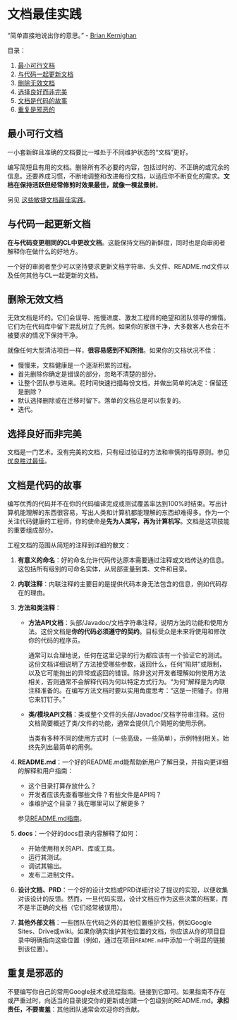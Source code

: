 # 文档最佳实践

“简单直接地说出你的意思。” -
[Brian Kernighan](https://en.wikipedia.org/wiki/The_Elements_of_Programming_Style)

目录：

1.  [最小可行文档](#最小可行文档)
1.  [与代码一起更新文档](#与代码一起更新文档)
1.  [删除无效文档](#删除无效文档)
1.  [选择良好而非完美](#选择良好而非完美)
1.  [文档是代码的故事](#文档是代码的故事)
1.  [重复是邪恶的](#重复是邪恶的)

## 最小可行文档

一小套新鲜且准确的文档要比一堆处于不同维护状态的“文档”更好。

编写简短且有用的文档。删除所有不必要的内容，包括过时的、不正确的或冗余的信息。还要养成习惯，不断地调整和改进每份文档，以适应你不断变化的需求。**文档在保持活跃但经常修剪时效果最佳，就像一棵盆景树**。

另见
[这些敏捷文档最佳实践](https://www.agilemodeling.com/essays/agileDocumentationBestPractices.htm)。

## 与代码一起更新文档

**在与代码变更相同的CL中更改文档**。这能保持文档的新鲜度，同时也是向审阅者解释你在做什么的好地方。

一个好的审阅者至少可以坚持要求更新文档字符串、头文件、README.md文件以及任何其他与CL一起更新的文档。

## 删除无效文档

无效文档是坏的。它们会误导、拖慢进度、激发工程师的绝望和团队领导的懒惰。它们为在代码库中留下混乱树立了先例。如果你的家很干净，大多数客人也会在不被要求的情况下保持干净。

就像任何大型清洁项目一样，**很容易感到不知所措**。如果你的文档状况不佳：

*   慢慢来，文档健康是一个逐渐积累的过程。
*   首先删除你确定是错误的部分，忽略不清楚的部分。
*   让整个团队参与进来。花时间快速扫描每份文档，并做出简单的决定：保留还是删除？
*   默认选择删除或在迁移时留下。落单的文档总是可以恢复的。
*   迭代。

## 选择良好而非完美

文档是一门艺术。没有完美的文档，只有经过验证的方法和审慎的指导原则。参见[优良胜过最佳](./style.md)。

## 文档是代码的故事

编写优秀的代码并不在你的代码编译完成或测试覆盖率达到100%时结束。写出计算机能理解的东西很容易，写出人类和计算机都能理解的东西却难得多。作为一个关注代码健康的工程师，你的使命是**先为人类写，再为计算机写**。文档是这项技能的重要组成部分。

工程文档的范围从简短的注释到详细的散文：

1.  **有意义的命名**：好的命名允许代码传达原本需要通过注释或文档传达的信息。这包括所有级别的可命名实体，从局部变量到类、文件和目录。

2.  **内联注释**：内联注释的主要目的是提供代码本身无法包含的信息，例如代码存在的理由。

3.  **方法和类注释**：

    *   **方法API文档**：头部/Javadoc/文档字符串注释，说明方法的功能和使用方法。这份文档是**你的代码必须遵守的契约**。目标受众是未来将使用和修改你的代码的程序员。

        通常可以合理地说，任何在这里记录的行为都应该有一个验证它的测试。这份文档详细说明了方法接受哪些参数，返回什么，任何“陷阱”或限制，以及它可能抛出的异常或返回的错误。除非这对开发者理解如何使用方法相关，否则通常不会解释代码为何以特定方式行为。“为何”解释是为内联注释准备的。在编写方法文档时要以实用角度思考：“这是一把锤子。你用它来钉钉子。”

    *   **类/模块API文档**：类或整个文件的头部/Javadoc/文档字符串注释。这份文档简要概述了类/文件的功能，通常会提供几个简短的使用示例。

        当类有多种不同的使用方式时（一些高级，一些简单），示例特别相关。始终先列出最简单的用例。

4.  **README.md**：一个好的README.md能帮助新用户了解目录，并指向更详细的解释和用户指南：

    *   这个目录打算存放什么？
    *   开发者应该先查看哪些文件？有些文件是API吗？
    *   谁维护这个目录？我在哪里可以了解更多？

    参见[README.md指南](READMEs.md)。

5.  **docs**：一个好的docs目录内容解释了如何：

    *   开始使用相关的API、库或工具。
    *   运行其测试。
    *   调试其输出。
    *   发布二进制文件。

6.  **设计文档、PRD**：一个好的设计文档或PRD详细讨论了提议的实现，以便收集对该设计的反馈。然而，一旦代码实现，设计文档应作为这些决策的档案，而不是半正确的文档（它们经常被误用）。

7.  **其他外部文档**：一些团队在代码之外的其他位置维护文档，例如Google Sites、Drive或wiki。如果你确实维护其他位置的文档，你应该从你的项目目录中明确指向这些位置（例如，通过在项目`README.md`中添加一个明显的链接到该位置）。

## 重复是邪恶的

不要编写你自己的常用Google技术或流程指南。链接到它即可。如果指南不存在或严重过时，向适当的目录提交你的更新或创建一个包级别的README.md。**承担责任，不要害羞**：其他团队通常会欢迎你的贡献。